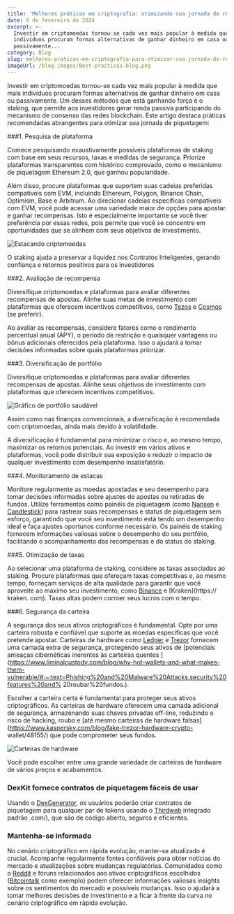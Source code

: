 ```yaml
---
title: 'Melhores práticas em criptografia: otimizando sua jornada de renda passiva'
date: 6 de fevereiro de 2024
excerpt: >-
  Investir em criptomoedas tornou-se cada vez mais popular à medida que mais
  indivíduos procuram formas alternativas de ganhar dinheiro em casa ou
  passivamente...
category: Blog
slug: melhores-praticas-em-criptografia-para-otimizar-sua-jornada-de-renda-passiva
imageUrl: /blog-images/Best-practices-blog.png
---
```

Investir em criptomoedas tornou-se cada vez mais popular à medida que mais indivíduos procuram formas alternativas de ganhar dinheiro em casa ou passivamente. Um desses métodos que está ganhando força é o staking, que permite aos investidores gerar renda passiva participando do mecanismo de consenso das redes blockchain. Este artigo destaca práticas recomendadas abrangentes para otimizar sua jornada de piquetagem:

###1\. Pesquisa de plataforma

Comece pesquisando exaustivamente possíveis plataformas de staking com base em seus recursos, taxas e medidas de segurança. Priorize plataformas transparentes com histórico comprovado, como o mecanismo de piquetagem Ethereum 2.0, que ganhou popularidade.

Além disso, procure plataformas que suportem suas cadeias preferidas compatíveis com EVM, incluindo Ethereum, Polygon, Binance Chain, Optimism, Base e Arbitrum. Ao direcionar cadeias específicas compatíveis com EVM, você pode acessar uma variedade maior de opções para apostar e ganhar recompensas. Isto é especialmente importante se você tiver preferência por essas redes, pois permite que você se concentre em oportunidades que se alinhem com seus objetivos de investimento.

![Estacando criptomoedas](/blog-images/bb2ade65-0056-4fbf-98dc-ca8e4c71e2cb.jpg)

O staking ajuda a preservar a liquidez nos Contratos Inteligentes, gerando confiança e retornos positivos para os investidores

###2\. Avaliação de recompensa

Diversifique criptomoedas e plataformas para avaliar diferentes recompensas de apostas. Alinhe suas metas de investimento com plataformas que oferecem incentivos competitivos, como [Tezos](https://tezos.com/) e [Cosmos](https://cosmos.network/) (se preferir).

Ao avaliar as recompensas, considere fatores como o rendimento percentual anual (APY), o período de restrição e quaisquer vantagens ou bônus adicionais oferecidos pela plataforma. Isso o ajudará a tomar decisões informadas sobre quais plataformas priorizar.

###3\. Diversificação de portfólio

Diversifique criptomoedas e plataformas para avaliar diferentes recompensas de apostas. Alinhe seus objetivos de investimento com plataformas que oferecem incentivos competitivos.

![Gráfico de portfólio saudável](/blog-images/portfolio-investment.png)

Assim como nas finanças convencionais, a diversificação é recomendada com criptomoedas, ainda mais devido à volatilidade.

A diversificação é fundamental para minimizar o risco e, ao mesmo tempo, maximizar os retornos potenciais. Ao investir em vários ativos e plataformas, você pode distribuir sua exposição e reduzir o impacto de qualquer investimento com desempenho insatisfatório.

###4\. Monitoramento de estacas

Monitore regularmente as moedas apostadas e seu desempenho para tomar decisões informadas sobre ajustes de apostas ou retiradas de fundos. Utilize ferramentas como painéis de piquetagem (como [Nansen](https://app.nansen.ai/) e [Candlestick](https://www.candlestick.io/)) para rastrear suas recompensas e status de piquetagem sem esforço, garantindo que você seu investimento está tendo um desempenho ideal e faça ajustes oportunos conforme necessário. Os painéis de staking fornecem informações valiosas sobre o desempenho do seu portfólio, facilitando o acompanhamento das recompensas e do status do staking.

###5\. Otimização de taxas

Ao selecionar uma plataforma de staking, considere as taxas associadas ao staking. Procure plataformas que ofereçam taxas competitivas e, ao mesmo tempo, forneçam serviços de alta qualidade para garantir que você aproveite ao máximo seu investimento, como [Binance](https://binance.com) e [Kraken](https:// kraken. com). Taxas altas podem corroer seus lucros com o tempo.

###6\. Segurança da carteira

A segurança dos seus ativos criptográficos é fundamental. Opte por uma carteira robusta e confiável que suporte as moedas específicas que você pretende apostar. Carteiras de hardware como [Ledger](https://www.ledger.com/) e [Trezor](https://trezor.io) fornecem uma camada extra de segurança, protegendo seus ativos de [potenciais ameaças cibernéticas inerentes às carteiras quentes ](https://www.liminalcustody.com/blog/why-hot-wallets-and-what-makes-them-vulnerable/#:~:text=Phishing%20and%20Malware%20Attacks,security%20features%20and% 20roubar%20fundos.).

Escolher a carteira certa é fundamental para proteger seus ativos criptográficos. As carteiras de hardware oferecem uma camada adicional de segurança, armazenando suas chaves privadas off-line, reduzindo o risco de hacking, roubo e [até mesmo carteiras de hardware falsas](https://www.kaspersky.com/blog/fake-trezor-hardware-crypto- wallet/48155/) que pode comprometer seus fundos.

![Carteiras de hardware](/blog-images/crypto-wallets.png)

Você pode escolher entre uma grande variedade de carteiras de hardware de vários preços e acabamentos.

### DexKit fornece contratos de piquetagem fáceis de usar

Usando o [DexGenerator](https://dexappbuilder.dexkit.com/forms/contracts/create), os usuários poderão criar contratos de piquetagem para qualquer par de tokens usando o [Thirdweb](https://thirdweb) integrado padrão .com/), que são de código aberto, seguros e eficientes.

### Mantenha-se informado

No cenário criptográfico em rápida evolução, manter-se atualizado é crucial. Acompanhe regularmente fontes confiáveis ​​para obter notícias do mercado e atualizações sobre mudanças regulatórias. Comunidades como o [Reddit](https://www.reddit.com/r/cybersecurity/) e fóruns relacionados aos ativos criptográficos escolhidos ([Bitcointalk](http://bitcointalk.org/) como exemplo) podem oferecer informações valiosas insights sobre os sentimentos do mercado e possíveis mudanças. Isso o ajudará a tomar melhores decisões de investimento e a ficar à frente da curva no cenário criptográfico em rápida evolução.

